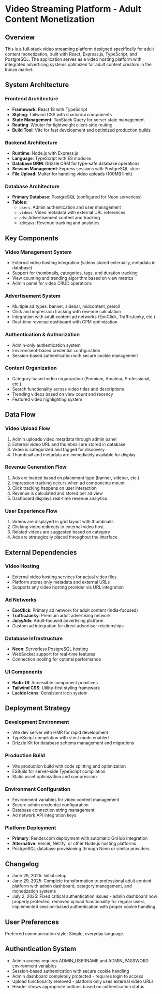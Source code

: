 # Video Streaming Platform - Adult Content Monetization

## Overview

This is a full-stack video streaming platform designed specifically for adult content monetization, built with React, Express.js, TypeScript, and PostgreSQL. The application serves as a video hosting platform with integrated advertising systems optimized for adult content creators in the Indian market.

## System Architecture

### Frontend Architecture
- **Framework**: React 18 with TypeScript
- **Styling**: Tailwind CSS with shadcn/ui components
- **State Management**: TanStack Query for server state management
- **Routing**: Wouter for lightweight client-side routing
- **Build Tool**: Vite for fast development and optimized production builds

### Backend Architecture
- **Runtime**: Node.js with Express.js
- **Language**: TypeScript with ES modules
- **Database ORM**: Drizzle ORM for type-safe database operations
- **Session Management**: Express sessions with PostgreSQL store
- **File Upload**: Multer for handling video uploads (100MB limit)

### Database Architecture
- **Primary Database**: PostgreSQL (configured for Neon serverless)
- **Tables**:
  - `users`: Admin authentication and user management
  - `videos`: Video metadata with external URL references
  - `ads`: Advertisement content and tracking
  - `adViews`: Revenue tracking and analytics

## Key Components

### Video Management System
- External video hosting integration (videos stored externally, metadata in database)
- Support for thumbnails, categories, tags, and duration tracking
- View counting and trending algorithm based on view metrics
- Admin panel for video CRUD operations

### Advertisement System
- Multiple ad types: banner, sidebar, midcontent, preroll
- Click and impression tracking with revenue calculation
- Integration with adult content ad networks (ExoClick, TrafficJunky, etc.)
- Real-time revenue dashboard with CPM optimization

### Authentication & Authorization
- Admin-only authentication system
- Environment-based credential configuration
- Session-based authentication with secure cookie management

### Content Organization
- Category-based video organization (Premium, Amateur, Professional, etc.)
- Search functionality across video titles and descriptions
- Trending videos based on view count and recency
- Featured video highlighting system

## Data Flow

### Video Upload Flow
1. Admin uploads video metadata through admin panel
2. External video URL and thumbnail are stored in database
3. Video is categorized and tagged for discovery
4. Thumbnail and metadata are immediately available for display

### Revenue Generation Flow
1. Ads are loaded based on placement type (banner, sidebar, etc.)
2. Impression tracking occurs when ad components mount
3. Click tracking happens on user interaction
4. Revenue is calculated and stored per ad view
5. Dashboard displays real-time revenue analytics

### User Experience Flow
1. Videos are displayed in grid layout with thumbnails
2. Clicking video redirects to external video host
3. Related videos are suggested based on category
4. Ads are strategically placed throughout the interface

## External Dependencies

### Video Hosting
- External video hosting services for actual video files
- Platform stores only metadata and external URLs
- Supports any video hosting provider via URL integration

### Ad Networks
- **ExoClick**: Primary ad network for adult content (India-focused)
- **TrafficJunky**: Premium adult advertising network
- **JuicyAds**: Adult-focused advertising platform
- Custom ad integration for direct advertiser relationships

### Database Infrastructure
- **Neon**: Serverless PostgreSQL hosting
- WebSocket support for real-time features
- Connection pooling for optimal performance

### UI Components
- **Radix UI**: Accessible component primitives
- **Tailwind CSS**: Utility-first styling framework
- **Lucide Icons**: Consistent icon system

## Deployment Strategy

### Development Environment
- Vite dev server with HMR for rapid development
- TypeScript compilation with strict mode enabled
- Drizzle Kit for database schema management and migrations

### Production Build
- Vite production build with code splitting and optimization
- ESBuild for server-side TypeScript compilation
- Static asset optimization and compression

### Environment Configuration
- Environment variables for video content management
- Secure admin credential configuration
- Database connection string management
- Ad network API integration keys

### Platform Deployment
- **Primary**: Render.com deployment with automatic GitHub integration
- **Alternative**: Vercel, Netlify, or other Node.js hosting platforms
- PostgreSQL database provisioning through Neon or similar providers

## Changelog

- June 29, 2025: Initial setup
- June 29, 2025: Complete transformation to professional adult content platform with admin dashboard, category management, and monetization systems
- July 2, 2025: Fixed critical authentication issues - admin dashboard now properly protected, removed upload functionality for regular users, implemented session-based authentication with proper cookie handling

## User Preferences

Preferred communication style: Simple, everyday language.

## Authentication System

- Admin access requires ADMIN_USERNAME and ADMIN_PASSWORD environment variables
- Session-based authentication with secure cookie handling
- Admin dashboard completely protected - requires login to access
- Upload functionality removed - platform only uses external video URLs
- Header shows appropriate buttons based on authentication status